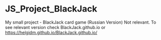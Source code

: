 # JS_Project_BlackJack
My small project - BlackJack card game (Russian Version)
Not relevant. To see relevant version check BlackJack.github.io or https://helgidm.github.io/BlackJack.github.io/

